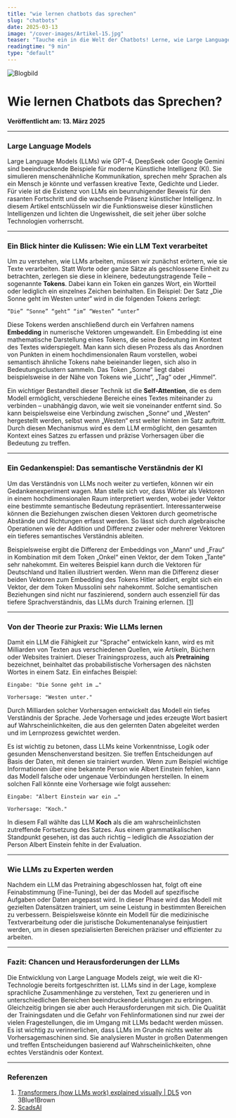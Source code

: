 ```yaml
---
title: "wie lernen chatbots das sprechen"
slug: "chatbots"
date: 2025-03-13
image: "/cover-images/Artikel-15.jpg"
teaser: "Tauche ein in die Welt der Chatbots! Lerne, wie Large Language Models Wörter in Vektoren umwandeln und durch geometrische Beziehungen tiefere Bedeutungen entdecken, um Sprache auf beeindruckende Weise zu verstehen."
readingtime: "9 min"
type: "default"
---
```


![Blogbild](/cover-images/Artikel-15.jpg)

# Wie lernen Chatbots das Sprechen?

**Veröffentlicht am: 13. März 2025**

---

### Large Language Models

Large Language Models (LLMs) wie GPT-4, DeepSeek oder Google Gemini sind beeindruckende Beispiele für moderne Künstliche Intelligenz (KI). Sie simulieren menschenähnliche Kommunikation, sprechen mehr Sprachen als ein Mensch je könnte und verfassen kreative Texte, Gedichte und Lieder. Für viele ist die Existenz von LLMs ein beunruhigender Beweis für den rasanten Fortschritt und die wachsende Präsenz künstlicher Intelligenz. In diesem Artikel entschlüsseln wir die Funktionsweise dieser künstlichen Intelligenzen und lichten die Ungewissheit, die seit jeher über solche Technologien vorherrscht.

---

### Ein Blick hinter die Kulissen: Wie ein LLM Text verarbeitet

Um zu verstehen, wie LLMs arbeiten, müssen wir zunächst erörtern, wie sie Texte verarbeiten. Statt Worte oder ganze Sätze als geschlossene Einheit zu betrachten, zerlegen sie diese in kleinere, bedeutungstragende Teile – sogenannte **Tokens**. Dabei kann ein Token ein ganzes Wort, ein Wortteil oder lediglich ein einzelnes Zeichen beinhalten. Ein Beispiel: Der Satz „Die Sonne geht im Westen unter“ wird in die folgenden Tokens zerlegt:

	“Die” “Sonne” “geht” “im” “Westen” “unter”

Diese Tokens werden anschließend durch ein Verfahren namens **Embedding** in numerische Vektoren umgewandelt. Ein Embedding ist eine mathematische Darstellung eines Tokens, die seine Bedeutung im Kontext des Textes widerspiegelt. Man kann sich diesen Prozess als das Anordnen von Punkten in einem hochdimensionalen Raum vorstellen, wobei semantisch ähnliche Tokens nahe beieinander liegen, sich also in Bedeutungsclustern sammeln. Das Token „Sonne“ liegt dabei beispielsweise in der Nähe von Tokens wie „Licht“, „Tag“ oder „Himmel“.

Ein wichtiger Bestandteil dieser Technik ist die **Self-Attention**, die es dem Modell ermöglicht, verschiedene Bereiche eines Textes miteinander zu verbinden – unabhängig davon, wie weit sie voneinander entfernt sind. So kann beispielsweise eine Verbindung zwischen „Sonne“ und „Westen“ hergestellt werden, selbst wenn „Westen“ erst weiter hinten im Satz auftritt. Durch diesen Mechanismus wird es dem LLM ermöglicht, den gesamten Kontext eines Satzes zu erfassen und präzise Vorhersagen über die Bedeutung zu treffen.

---

### Ein Gedankenspiel: Das semantische Verständnis der KI

Um das Verständnis von LLMs noch weiter zu vertiefen, können wir ein Gedankenexperiment wagen. Man stelle sich vor, dass Wörter als Vektoren in einem hochdimensionalen Raum interpretiert werden, wobei jeder Vektor eine bestimmte semantische Bedeutung repräsentiert. Interessanterweise können die Beziehungen zwischen diesen Vektoren durch geometrische Abstände und Richtungen erfasst werden. So lässt sich durch algebraische Operationen wie der Addition und Differenz zweier oder mehrerer Vektoren ein tieferes semantisches Verständnis ableiten.

Beispielsweise ergibt die Differenz der Embeddings von „Mann“ und „Frau“ in Kombination mit dem Token „Onkel“ einen Vektor, der dem Token „Tante“ sehr nahekommt. Ein weiteres Beispiel kann durch die Vektoren für Deutschland und Italien illustriert werden. Wenn man die Differenz dieser beiden Vektoren zum Embedding des Tokens Hitler addiert, ergibt sich ein Vektor, der dem Token Mussolini sehr nahekommt. Solche semantischen Beziehungen sind nicht nur faszinierend, sondern auch essenziell für das tiefere Sprachverständnis, das LLMs durch Training erlernen. [[1]](#Referenzen)

---

### Von der Theorie zur Praxis: Wie LLMs lernen

Damit ein LLM die Fähigkeit zur "Sprache" entwickeln kann, wird es mit Milliarden von Texten aus verschiedenen Quellen, wie Artikeln, Büchern oder Websites trainiert. Dieser Trainingsprozess, auch als **Pretraining** bezeichnet, beinhaltet das probabilistische Vorhersagen des nächsten Wortes in einem Satz. Ein einfaches Beispiel:

    Eingabe: "Die Sonne geht im …"
    
    Vorhersage: "Westen unter."

Durch Milliarden solcher Vorhersagen entwickelt das Modell ein tiefes Verständnis der Sprache. Jede Vorhersage und jedes erzeugte Wort basiert auf Wahrscheinlichkeiten, die aus den gelernten Daten abgeleitet werden und im Lernprozess gewichtet werden. 

Es ist wichtig zu betonen, dass LLMs keine Vorkenntnisse, Logik oder gesunden Menschenverstand besitzen. Sie treffen Entscheidungen auf Basis der Daten, mit denen sie trainiert wurden. Wenn zum Beispiel wichtige Informationen über eine bekannte Person wie Albert Einstein fehlen, kann das Modell falsche oder ungenaue Verbindungen herstellen. In einem solchen Fall könnte eine Vorhersage wie folgt aussehen:

    Eingabe: "Albert Einstein war ein …"
    
    Vorhersage: "Koch."

In diesem Fall wählte das LLM **Koch** als die am wahrscheinlichsten zutreffende Fortsetzung des Satzes. Aus einem grammatikalischen Standpunkt gesehen, ist das auch richtig – lediglich die Assoziation der Person Albert Einstein fehlte in der Evaluation.

---

### Wie LLMs zu Experten werden

Nachdem ein LLM das Pretraining abgeschlossen hat, folgt oft eine Feinabstimmung (Fine-Tuning), bei der das Modell auf spezifische Aufgaben oder Daten angepasst wird. In dieser Phase wird das Modell mit gezielten Datensätzen trainiert, um seine Leistung in bestimmten Bereichen zu verbessern. Beispielsweise könnte ein Modell für die medizinische Textverarbeitung oder die juristische Dokumentenanalyse feinjustiert werden, um in diesen spezialisierten Bereichen präziser und effizienter zu arbeiten.

---

### Fazit: Chancen und Herausforderungen der LLMs

Die Entwicklung von Large Language Models zeigt, wie weit die KI-Technologie bereits fortgeschritten ist. LLMs sind in der Lage, komplexe sprachliche Zusammenhänge zu verstehen, Text zu generieren und in unterschiedlichen Bereichen beeindruckende Leistungen zu erbringen. Gleichzeitig bringen sie aber auch Herausforderungen mit sich. Die Qualität der Trainingsdaten und die Gefahr von Fehlinformationen sind nur zwei der vielen Fragestellungen, die im Umgang mit LLMs bedacht werden müssen. Es ist wichtig zu verinnerlichen, dass LLMs im Grunde nichts weiter als Vorhersagemaschinen sind. Sie analysieren Muster in großen Datenmengen und treffen Entscheidungen basierend auf Wahrscheinlichkeiten, ohne echtes Verständnis oder Kontext.

---

### Referenzen

1. [Transformers (how LLMs work) explained visually | DL5](https://www.youtube.com/watch?v=wjZofJX0v4M) von 3Blue1Brown
2. [ScadsAI](https://scads.ai/)
